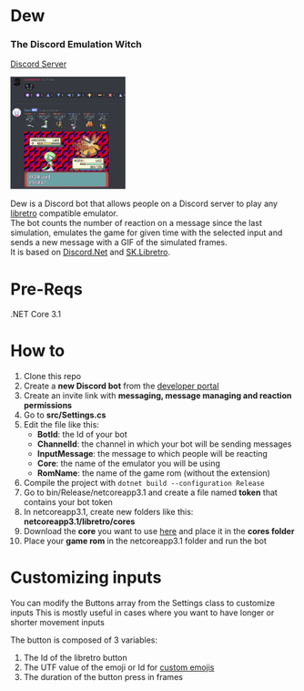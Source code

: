 # Dew
### The Discord Emulation Witch
[Discord Server](https://discord.gg/aRvXdEtrnq)

<img src="example.gif" width="40%">

Dew is a Discord bot that allows people on a Discord server to play any [libretro](https://github.com/libretro/) compatible emulator.  
The bot counts the number of reaction on a message since the last simulation, emulates the game for given time with the selected input and sends a new message with a GIF of the simulated frames.   
It is based on [Discord.Net](https://github.com/discord-net/Discord.Net) and [SK.Libretro](https://github.com/Skurdt/SK.Libretro).  

# Pre-Reqs
.NET Core 3.1

# How to
1) Clone this repo
2) Create a **new Discord bot** from the [developer portal](https://discord.com/developers/applications)
3) Create an invite link with **messaging, message managing and reaction permissions**
5) Go to **src/Settings.cs**
6) Edit the file like this:
   * **BotId**: the Id of your bot
   * **ChannelId**: the channel in which your bot will be sending messages
   * **InputMessage**: the message to which people will be reacting
   * **Core**: the name of the emulator you will be using
   * **RomName**: the name of the game rom (without the extension)
7) Compile the project with `dotnet build --configuration Release`
8) Go to bin/Release/netcoreapp3.1 and create a file named **token** that contains your bot token
9) In netcoreapp3.1, create new folders like this: **netcoreapp3.1/libretro/cores**
10) Download the **core** you want to use [here](https://buildbot.libretro.com/nightly/) and place it in the **cores folder**
11) Place your **game rom** in the netcoreapp3.1 folder and run the bot

# Customizing inputs
You can modify the Buttons array from the Settings class to customize inputs
This is mostly useful in cases where you want to have longer or shorter movement inputs
 
The button is composed of 3 variables:  
1) The Id of the libretro button  
2) The UTF value of the emoji or Id for [custom emojis](https://docs.stillu.cc/api/Discord.Emote.html)  
3) The duration of the button press in frames  